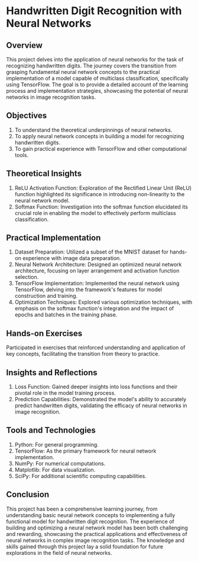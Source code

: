 # Handwritten Digit Recognition with Neural Networks

## Overview

This project delves into the application of neural networks for the task of recognizing handwritten digits. The journey covers the transition from grasping fundamental neural network concepts to the practical implementation of a model capable of multiclass classification, specifically using TensorFlow. The goal is to provide a detailed account of the learning process and implementation strategies, showcasing the potential of neural networks in image recognition tasks.

## Objectives

1. To understand the theoretical underpinnings of neural networks.
2. To apply neural network concepts in building a model for recognizing handwritten digits.
3. To gain practical experience with TensorFlow and other computational tools.

## Theoretical Insights

1. ReLU Activation Function: Exploration of the Rectified Linear Unit (ReLU) function highlighted its significance in introducing non-linearity to the neural network model.
2. Softmax Function: Investigation into the softmax function elucidated its crucial role in enabling the model to effectively perform multiclass classification.

## Practical Implementation

1. Dataset Preparation: Utilized a subset of the MNIST dataset for hands-on experience with image data preparation.
2. Neural Network Architecture: Designed an optimized neural network architecture, focusing on layer arrangement and activation function selection.
3. TensorFlow Implementation: Implemented the neural network using TensorFlow, delving into the framework's features for model construction and training.
4. Optimization Techniques: Explored various optimization techniques, with emphasis on the softmax function's integration and the impact of epochs and batches in the training phase.

## Hands-on Exercises

Participated in exercises that reinforced understanding and application of key concepts, facilitating the transition from theory to practice.

## Insights and Reflections

1. Loss Function: Gained deeper insights into loss functions and their pivotal role in the model training process.
2. Prediction Capabilities: Demonstrated the model's ability to accurately predict handwritten digits, validating the efficacy of neural networks in image recognition.

## Tools and Technologies

1. Python: For general programming.
2. TensorFlow: As the primary framework for neural network implementation.
3. NumPy: For numerical computations.
4. Matplotlib: For data visualization.
5. SciPy: For additional scientific computing capabilities.

## Conclusion

This project has been a comprehensive learning journey, from understanding basic neural network concepts to implementing a fully functional model for handwritten digit recognition. The experience of building and optimizing a neural network model has been both challenging and rewarding, showcasing the practical applications and effectiveness of neural networks in complex image recognition tasks. The knowledge and skills gained through this project lay a solid foundation for future explorations in the field of neural networks.
